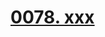 # [0078. xxx](https://github.com/Tdahuyou/TNotes.react/tree/main/notes/0078.%20xxx)

<!-- region:toc -->



<!-- endregion:toc -->
